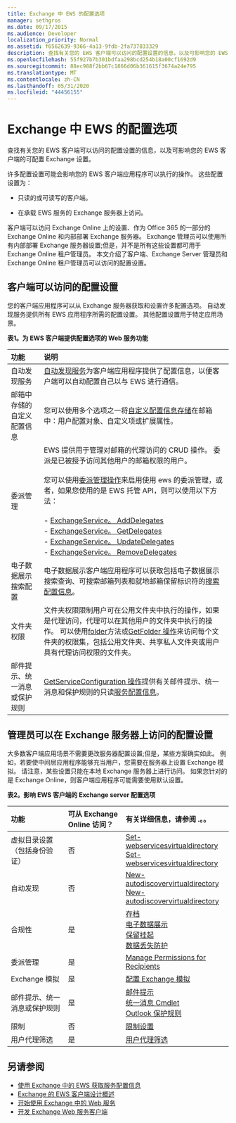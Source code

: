 ```yaml
---
title: Exchange 中 EWS 的配置选项
manager: sethgros
ms.date: 09/17/2015
ms.audience: Developer
localization_priority: Normal
ms.assetid: f6562639-9366-4a13-9fdb-2fa737833329
description: 查找有关您的 EWS 客户端可以访问的配置设置的信息，以及可影响您的 EWS 客户端的可配置 Exchange 设置。
ms.openlocfilehash: 55f927b7b301bdfaa298bcd254b18a00cf1692d9
ms.sourcegitcommit: 88ec988f2bb67c1866d06b361615f3674a24e795
ms.translationtype: MT
ms.contentlocale: zh-CN
ms.lasthandoff: 05/31/2020
ms.locfileid: "44456155"
---
```

# <a name="configuration-options-for-ews-in-exchange"></a>Exchange 中 EWS 的配置选项

查找有关您的 EWS 客户端可以访问的配置设置的信息，以及可影响您的 EWS 客户端的可配置 Exchange 设置。 
  
许多配置设置可能会影响您的 EWS 客户端应用程序可以执行的操作。 这些配置设置为： 
  
- 只读的或可读写的客户端。
    
- 在承载 EWS 服务的 Exchange 服务器上访问。
    
客户端可以访问 Exchange Online 上的设置、作为 Office 365 的一部分的 Exchange Online 和内部部署 Exchange 服务器。 Exchange 管理员可以使用所有内部部署 Exchange 服务器设置;但是，并不是所有这些设置都可用于 Exchange Online 租户管理员。 本文介绍了客户端、Exchange Server 管理员和 Exchange Online 租户管理员可以访问的配置设置。
  
## <a name="configuration-settings-that-clients-can-access"></a>客户端可以访问的配置设置

您的客户端应用程序可以从 Exchange 服务器获取和设置许多配置选项。 自动发现服务提供所有 EWS 应用程序所需的配置设置。 其他配置设置用于特定应用场景。 
  
**表1。为 EWS 客户端提供配置选项的 Web 服务功能**

|**功能**|**说明**|
|:-----|:-----|
|自动发现服务  <br/> |[自动发现服务](autodiscover-for-exchange.md)为客户端应用程序提供了配置信息，以便客户端可以自动配置自己以与 EWS 进行通信。  <br/> |
|邮箱中存储的自定义配置信息  <br/> |您可以使用多个选项之一将[自定义配置信息存储](persistent-application-settings-in-ews-in-exchange.md)在邮箱中：用户配置对象、自定义项或扩展属性。  <br/> |
|委派管理  <br/> | EWS 提供用于管理对邮箱的代理访问的 CRUD 操作。 委派是已被授予访问其他用户的邮箱权限的用户。<br/><br/>  您可以使用[委派管理操作](https://msdn.microsoft.com/library/bb409286%28v=exchg.150%29.aspx#bk_delegate_management)来启用使用 ews 的委派管理，或者，如果您使用的是 EWS 托管 API，则可以使用以下方法：<br/><br/>- [ExchangeService。 AddDelegates](https://msdn.microsoft.com/library/microsoft.exchange.webservices.data.exchangeservice.adddelegates%28v=exchg.80%29.aspx) <br/>- [ExchangeService。 GetDelegates](https://msdn.microsoft.com/library/microsoft.exchange.webservices.data.exchangeservice.getdelegates%28v=exchg.80%29.aspx) <br/>- [ExchangeService。 UpdateDelegates](https://msdn.microsoft.com/library/microsoft.exchange.webservices.data.exchangeservice.updatedelegates%28v=exchg.80%29.aspx) <br/>- [ExchangeService。 RemoveDelegates](https://msdn.microsoft.com/library/microsoft.exchange.webservices.data.exchangeservice.removedelegates%28v=exchg.80%29.aspx) <br/> |
|电子数据展示搜索配置  <br/> |电子数据展示客户端应用程序可以获取包括电子数据展示搜索查询、可搜索邮箱列表和就地邮箱保留标识符的[搜索配置信息](https://msdn.microsoft.com/library/8a54a6dc-110c-4972-a8bc-5ddb43c4b857%28Office.15%29.aspx)。  <br/> |
|文件夹权限  <br/> |文件夹权限限制用户可在公用文件夹中执行的操作，如果是代理访问，代理可以在其他用户的文件夹中执行的操作。 可以使用[folder](https://msdn.microsoft.com/library/microsoft.exchange.webservices.data.folder.bind%28v=exchg.80%29.aspx)方法或[GetFolder 操作](https://msdn.microsoft.com/library/355bcf93-dc71-4493-b177-622afac5fdb9%28Office.15%29.aspx)来访问每个文件夹的权限集，包括公用文件夹、共享私人文件夹或用户具有代理访问权限的文件夹。  <br/> |
|邮件提示、统一消息或保护规则  <br/> |[GetServiceConfiguration 操作](https://msdn.microsoft.com/library/070cbfe5-325a-4955-8e4a-8230ea0459a7%28Office.15%29.aspx)提供有关邮件提示、统一消息和保护规则的只读[服务配置信息](how-to-get-service-configuration-information-by-using-ews-in-exchange.md)。  <br/> |
   
## <a name="configuration-settings-that-administrators-can-access-on-the-exchange-server"></a>管理员可以在 Exchange 服务器上访问的配置设置

大多数客户端应用场景不需要更改服务器配置设置;但是，某些方案确实如此。 例如，若要使中间层应用程序能够充当用户，您需要在服务器上设置 Exchange 模拟。 请注意，某些设置只能在本地 Exchange 服务器上进行访问。 如果您针对的是 Exchange Online，则客户端应用程序可能需要使用默认设置。
  
**表2。影响 EWS 客户端的 Exchange server 配置选项**

|**功能**|**可从 Exchange Online 访问？**|**有关详细信息，请参阅 .。。**|
|:-----|:-----|:-----|
|虚拟目录设置（包括身份验证）  <br/> |否  <br/> |[Set-webservicesvirtualdirectory](https://technet.microsoft.com/library/aa998810%28v=exchg.150%29.aspx) <br/> [Set-webservicesvirtualdirectory](https://technet.microsoft.com/library/aa997233%28v=exchg.150%29.aspx) <br/> |
|自动发现  <br/> |否  <br/> |[New-autodiscovervirtualdirectory](https://technet.microsoft.com/library/aa996819%28v=exchg.150%29.aspx) <br/> [New-autodiscovervirtualdirectory](https://technet.microsoft.com/library/aa998601%28v=exchg.150%29.aspx) <br/> |
|合规性  <br/> |是  <br/> |[存档](https://technet.microsoft.com/library/dd979800%28v=exchg.150%29.aspx) <br/> [电子数据展示](https://technet.microsoft.com/library/dd298021%28v=exchg.150%29.aspx) <br/> [保留挂起](https://technet.microsoft.com/library/dd335168%28v=exchg.150%29.aspx) <br/> [数据丢失防护](https://technet.microsoft.com/library/jj150527%28v=exchg.150%29.aspx) <br/> |
|委派管理  <br/> |是  <br/> |[Manage Permissions for Recipients](https://technet.microsoft.com/library/jj919240%28v=exchg.150%29.aspx) <br/> |
|Exchange 模拟  <br/> |是  <br/> |[配置 Exchange 模拟](https://msdn.microsoft.com/library/bb204095%28EXCHG.140%29.aspx) <br/> |
|邮件提示、统一消息或保护规则  <br/> |是  <br/> |[邮件提示](https://technet.microsoft.com/library/jj649091%28v=exchg.150%29.aspx) <br/> [统一消息 Cmdlet](https://technet.microsoft.com/library/aa997665%28v=exchg.150%29.aspx) <br/> [Outlook 保护规则](https://technet.microsoft.com/library/dd638178%28v=exchg.150%29.aspx) <br/> |
|限制  <br/> |否  <br/> |[限制设置](ews-throttling-in-exchange.md) <br/> |
|用户代理筛选  <br/> |是  <br/> |[用户代理筛选](how-to-control-access-to-ews-in-exchange.md) <br/> |
   
## <a name="see-also"></a>另请参阅

- [使用 Exchange 中的 EWS 获取服务配置信息](how-to-get-service-configuration-information-by-using-ews-in-exchange.md)
- [Exchange 的 EWS 客户端设计概述](ews-client-design-overview-for-exchange.md)   
- [开始使用 Exchange 中的 Web 服务](start-using-web-services-in-exchange.md)   
- [开发 Exchange Web 服务客户端](develop-web-service-clients-for-exchange.md)
    

